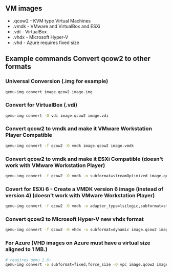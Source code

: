 ## VM images

* .qcow2 - KVM type Virtual Machines
* .vmdk - VMware and VirtualBox and ESXi
* .vdi - VirtualBox
* .vhdx - Microsoft Hyper-V
* .vhd  - Azure requires fixed size

## Example commands Convert qcow2 to other formats

### Universal Conversion (.img for example)

```bash
qemu-img convert image.qcow2 image.img
```

### Convert for VirtualBox (.vdi)

```bash
qemu-img convert -O vdi image.qcow2 image.vdi
```

### Convert qcow2 to vmdk and make it VMware Workstation Player Compatible

```bash
qemu-img convert -f qcow2 -O vmdk image.qcow2 image.vmdk
```

### Convert qcow2 to vmdk and make it ESXi Compatible (doesn't work with VMware Workstation Player)

```bash
qemu-img convert -f qcow2 -O vmdk -o subformat=streamOptimized image.qcow2 image.vmdk
```

### Covert for ESXi 6 - Create a VMDK version 6 image (instead of version 4) (doesn't work with VMware Workstation Player)

```bash
qemu-img convert -f qcow2 -O vmdk -o adapter_type=lsilogic,subformat=streamOptimized,compat6 image.qcow2 image.vmdk
```

### Convert qcow2 to Microsoft Hyper-V new vhdx format

```bash
qemu-img convert -f qcow2 -O vhdx -o subformat=dynamic image.qcow2 image.vhdx
```

### For Azure (VHD images on Azure must have a virtual size aligned to 1 MB.)

```bash
# requires qemu 2.6+
qemu-img convert -o subformat=fixed,force_size -O vpc image.qcow2 image.vhd
```

